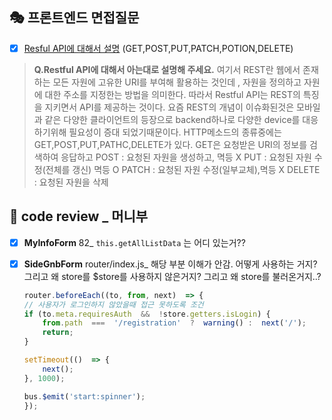 ## 🎭 프론트엔드 면접질문
- [X] [Resful API에 대해서 설명](https://velog.io/@gay0ung/Restful-API)
(GET,POST,PUT,PATCH,POTION,DELETE)
> **Q.Restful API에 대해서 아는대로 설명해 주세요.**
>  여기서 REST란 웹에서 존재하는 모든 자원에 고유한 URI를 부여해 활용하는 것인데 , 자원을 정의하고 자원에 대한 주소를 지정한는 방법을 의미한다. 
>  따라서 Restful API는 REST의 특징을 지키면서 API를 제공하는 것이다. 요즘 REST의 개념이 이슈화된것은 모바일과 같은 다양한 클라이언트의 등장으로 backend하나로 다양한 device를 대응하기위해 필요성이 증대 되었기때문이다.
>  HTTP메소드의 종류중에는 GET,POST,PUT,PATHC,DELETE가 있다.
>  GET은 요청받은 URI의 정보를 검색하여 응답하고
>  POST : 요청된 자원을 생성하고, 멱등 X
>  PUT : 요청된 자원 수정(전체를 갱신) 멱등 O
>  PATCH : 요청된 자원 수정(일부교체),멱등 X
>  DELETE : 요청된 자원을 삭제


## 📑  code review _ 머니부

- [x]  **MyInfoForm**
 82_ `this.getAllListData` 는 어디 있는거??

- [x] **SideGnbForm**
router/index.js_ 해당 부분 이해가 안감. 어떻게 사용하는 거지? 그리고 왜 store를 $store를 사용하지 않은거지? 그리고 왜 store를 불러온거지..?
	```js
	router.beforeEach((to, from, next)  => {
	// 사용자가 로그인하지 않았을때 접근 못하도록 조건
	if (to.meta.requiresAuth  &&  !store.getters.isLogin) {
		from.path  ===  '/registration'  ?  warning() :  next('/');
		return;
	}

	setTimeout(()  => {
		next();
	}, 1000);

	bus.$emit('start:spinner');
	});
	```

